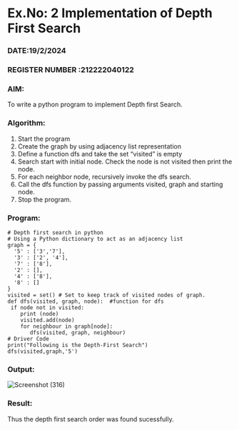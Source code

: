 # Ex.No: 2  Implementation of Depth First Search
### DATE:19/2/2024                                                                           
### REGISTER NUMBER :212222040122 
### AIM: 
To write a python program to implement Depth first Search. 
### Algorithm:
1. Start the program
2. Create the graph by using adjacency list representation
3. Define a function dfs and take the set “visited” is empty 
4. Search start with initial node. Check the node is not visited then print the node.
5. For each neighbor node, recursively invoke the dfs search.
6. Call the dfs function by passing arguments visited, graph and starting node.
7. Stop the program.
### Program:
```
# Depth first search in python
# Using a Python dictionary to act as an adjacency list
graph = {
  '5' : ['3','7'],
  '3' : ['2', '4'],
  '7' : ['8'],
  '2' : [],
  '4' : ['8'],
  '8' : []
}
visited = set() # Set to keep track of visited nodes of graph.
def dfs(visited, graph, node):  #function for dfs 
 if node not in visited:
    print (node)
    visited.add(node)
    for neighbour in graph[node]:
       dfs(visited, graph, neighbour)
# Driver Code
print("Following is the Depth-First Search")
dfs(visited,graph,'5')
```
### Output:
![Screenshot (316)](https://github.com/Praveenanagaraji22/AI_Lab_2023-24/assets/119393514/6d4c25a0-bf70-4690-a2a1-ee53bdcfbc61)

### Result:
Thus the depth first search order was found sucessfully.
